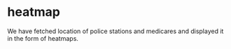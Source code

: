 # heatmap
We have fetched location of police stations and medicares and displayed it in the form of heatmaps.
